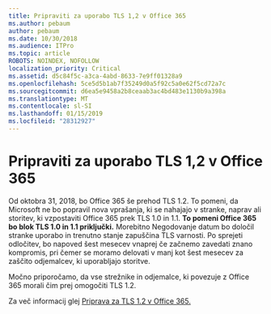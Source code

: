 ```yaml
---
title: Pripraviti za uporabo TLS 1,2 v Office 365
ms.author: pebaum
author: pebaum
ms.date: 10/30/2018
ms.audience: ITPro
ms.topic: article
ROBOTS: NOINDEX, NOFOLLOW
localization_priority: Critical
ms.assetid: d5c84f5c-a3ca-4abd-8633-7e9ff01328a9
ms.openlocfilehash: 5ce5d5b1ab7f35249d0a5f92c5a0e62f5cd72a7c
ms.sourcegitcommit: d6ea5e9458a2b8ceaab3ac4bd483e1130b9a398a
ms.translationtype: MT
ms.contentlocale: sl-SI
ms.lasthandoff: 01/15/2019
ms.locfileid: "28312927"
---
```

# <a name="prepare-for-use-of-tls-12-in-office-365"></a>Pripraviti za uporabo TLS 1,2 v Office 365

Od oktobra 31, 2018, bo Office 365 še prehod TLS 1.2. To pomeni, da Microsoft ne bo popravil nova vprašanja, ki se nahajajo v stranke, naprav ali storitev, ki vzpostaviti Office 365 prek TLS 1.0 in 1.1. **To pomeni Office 365 bo blok TLS 1.0 in 1.1 priključki.** Morebitno Negodovanje datum bo določil stranke uporabo in trenutno stanje zapuščina TLS varnosti. Po sprejeti odločitev, bo napoved šest mesecev vnaprej če začnemo zavedati znano kompromis, pri čemer se moramo delovati v manj kot šest mesecev za zaščito odjemalcev, ki uporabljajo storitve. 
  
Močno priporočamo, da vse strežnike in odjemalce, ki povezuje z Office 365 morali čim prej omogočiti TLS 1.2.
  
Za več informacij glej [Priprava za TLS 1.2 v Office 365.](https://support.microsoft.com/help/4057306/preparing-for-tls-1-2-in-office-365)
  

